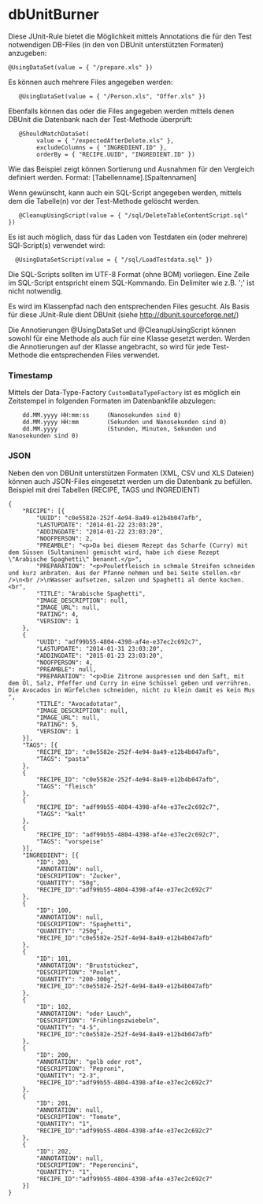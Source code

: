 # dbUnitBurner

Diese JUnit-Rule bietet die Möglichkeit mittels Annotations die für den Test notwendigen DB-Files (in den von DBUnit unterstützten Formaten) anzugeben:
   ```
   @UsingDataSet(value = { "/prepare.xls" })
   ```
   
Es können auch mehrere Files angegeben werden:
```
   @UsingDataSet(value = { "/Person.xls", "Offer.xls" })
```
Ebenfalls können das oder die Files angegeben werden mittels denen DBUnit die Datenbank nach der Test-Methode überprüft:
```
   @ShouldMatchDataSet(
        value = { "/expectedAfterDelete.xls" },
        excludeColumns = { "INGREDIENT.ID" },
        orderBy = { "RECIPE.UUID", "INGREDIENT.ID" })
```
Wie das Beispiel zeigt können Sortierung und Ausnahmen für den Vergleich definiert werden. Format: [Tabellenname].[Spaltennamen]
 
Wenn gewünscht, kann auch ein SQL-Script angegeben werden, mittels dem die Tabelle(n) vor der Test-Methode gelöscht werden.
```
   @CleanupUsingScript(value = { "/sql/DeleteTableContentScript.sql" })
```
Es ist auch möglich, dass für das Laden von Testdaten ein (oder mehrere) SQl-Script(s) verwendet wird:
```
  @UsingDataSetScript(value = { "/sql/LoadTestdata.sql" })
```
Die SQL-Scripts sollten im UTF-8 Format (ohne BOM) vorliegen. Eine Zeile im SQL-Script entspricht einem SQL-Kommando. Ein Delimiter wie z.B. ';' ist nicht notwendig.

Es wird im Klassenpfad nach den entsprechenden Files gesucht.
Als Basis für diese JUnit-Rule dient DBUnit (siehe http://dbunit.sourceforge.net/)

Die Annotierungen @UsingDataSet und @CleanupUsingScript können sowohl für eine Methode als auch für eine Klasse gesetzt werden. Werden die Annotierungen auf der Klasse angebracht, so wird für jede Test-Methode die entsprechenden Files verwendet.

### Timestamp
Mittels der Data-Type-Factory ```CustomDataTypeFactory``` ist es möglich ein Zeitstempel in folgenden Formaten im Datenbankfile abzulegen:
```
    dd.MM.yyyy HH:mm:ss     (Nanosekunden sind 0)
    dd.MM.yyyy HH:mm        (Sekunden und Nanosekunden sind 0)
    dd.MM.yyyy              (Stunden, Minuten, Sekunden und Nanosekunden sind 0)
```
### JSON
Neben den von DBUnit unterstützen Formaten (XML, CSV und XLS Dateien) können auch JSON-Files eingesetzt werden um die Datenbank zu befüllen.
Beispiel mit drei Tabellen (RECIPE, TAGS und INGREDIENT)
```
{
	"RECIPE": [{
		"UUID": "c0e5582e-252f-4e94-8a49-e12b4b047afb",
		"LASTUPDATE": "2014-01-22 23:03:20",
		"ADDINGDATE": "2014-01-22 23:03:20",
		"NOOFPERSON": 2,
		"PREAMBLE": "<p>Da bei diesem Rezept das Scharfe (Curry) mit dem Süssen (Sultaninen) gemischt wird, habe ich diese Rezept \"Arabische Spaghetti\" benannt.</p>",
		"PREPARATION": "<p>Pouletfleisch in schmale Streifen schneiden und kurz anbraten. Aus der Pfanne nehmen und bei Seite stellen.<br />\n<br />\nWasser aufsetzen, salzen und Spaghetti al dente kochen.<br",
		"TITLE": "Arabische Spaghetti",
		"IMAGE_DESCRIPTION": null,
		"IMAGE_URL": null,
		"RATING": 4,
		"VERSION": 1
	},
	{
		"UUID": "adf99b55-4804-4398-af4e-e37ec2c692c7",
		"LASTUPDATE": "2014-01-31 23:03:20",
		"ADDINGDATE": "2015-01-23 23:03:20",
		"NOOFPERSON": 4,
		"PREAMBLE": null,
		"PREPARATION": "<p>Die Zitrone auspressen und den Saft, mit dem Öl, Salz, Pfeffer und Curry in eine Schüssel geben und verrühren. Die Avocados in Würfelchen schneiden, nicht zu klein damit es kein Mus ",
		"TITLE": "Avocadotatar",
		"IMAGE_DESCRIPTION": null,
		"IMAGE_URL": null,
		"RATING": 5,
		"VERSION": 1
	}],
	"TAGS": [{
		"RECIPE_ID": "c0e5582e-252f-4e94-8a49-e12b4b047afb",
		"TAGS": "pasta"
	},
	{
		"RECIPE_ID": "c0e5582e-252f-4e94-8a49-e12b4b047afb",
		"TAGS": "fleisch"
	},
	{
		"RECIPE_ID": "adf99b55-4804-4398-af4e-e37ec2c692c7",
		"TAGS": "kalt"
	},
	{
		"RECIPE_ID": "adf99b55-4804-4398-af4e-e37ec2c692c7",
		"TAGS": "vorspeise"
	}],
	"INGREDIENT": [{
		"ID": 203,
		"ANNOTATION": null,
		"DESCRIPTION": "Zucker",
		"QUANTITY": "50g",
		"RECIPE_ID":"adf99b55-4804-4398-af4e-e37ec2c692c7" 
	},
	{
		"ID": 100,
		"ANNOTATION": null,
		"DESCRIPTION": "Spaghetti",
		"QUANTITY": "250g",
		"RECIPE_ID":"c0e5582e-252f-4e94-8a49-e12b4b047afb" 
	},
	{
		"ID": 101,
		"ANNOTATION": "Bruststückez",
		"DESCRIPTION": "Poulet",
		"QUANTITY": "200-300g",
		"RECIPE_ID":"c0e5582e-252f-4e94-8a49-e12b4b047afb" 
	},
	{
		"ID": 102,
		"ANNOTATION": "oder Lauch",
		"DESCRIPTION": "Frühlingszwiebeln",
		"QUANTITY": "4-5",
		"RECIPE_ID":"c0e5582e-252f-4e94-8a49-e12b4b047afb" 
	},
	{
		"ID": 200,
		"ANNOTATION": "gelb oder rot",
		"DESCRIPTION": "Peproni",
		"QUANTITY": "2-3",
		"RECIPE_ID":"adf99b55-4804-4398-af4e-e37ec2c692c7" 
	},
	{
		"ID": 201,
		"ANNOTATION": null,
		"DESCRIPTION": "Tomate",
		"QUANTITY": "1",
		"RECIPE_ID":"adf99b55-4804-4398-af4e-e37ec2c692c7" 
	},
	{
		"ID": 202,
		"ANNOTATION": null,
		"DESCRIPTION": "Peperoncini",
		"QUANTITY": "1",
		"RECIPE_ID":"adf99b55-4804-4398-af4e-e37ec2c692c7" 
	}]
}
```

